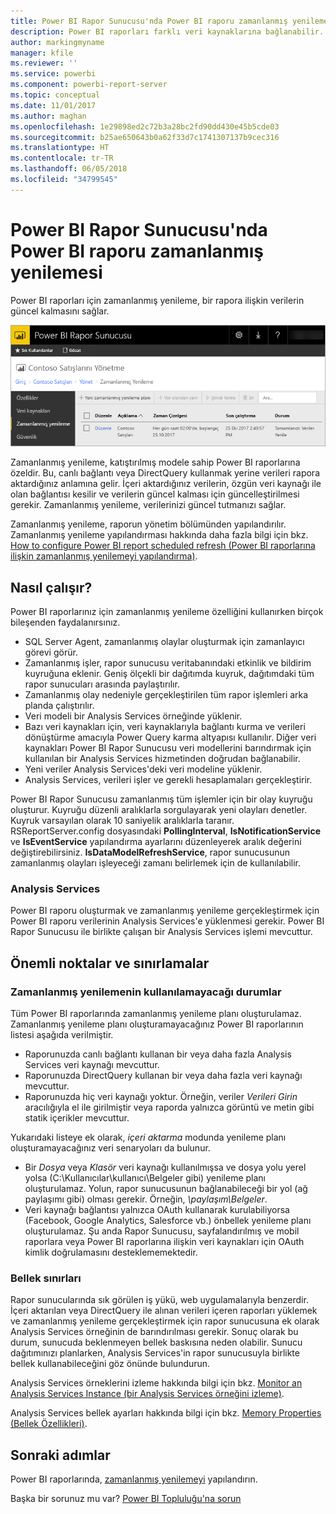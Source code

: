 ```yaml
---
title: Power BI Rapor Sunucusu'nda Power BI raporu zamanlanmış yenilemesi
description: Power BI raporları farklı veri kaynaklarına bağlanabilir. Verilerin nasıl kullanıldığına bağlı olarak farklı veri kaynakları kullanılabilir.
author: markingmyname
manager: kfile
ms.reviewer: ''
ms.service: powerbi
ms.component: powerbi-report-server
ms.topic: conceptual
ms.date: 11/01/2017
ms.author: maghan
ms.openlocfilehash: 1e29898ed2c72b3a28bc2fd90dd430e45b5cde03
ms.sourcegitcommit: b25ae650643b0a62f33d7c1741307137b9cec316
ms.translationtype: HT
ms.contentlocale: tr-TR
ms.lasthandoff: 06/05/2018
ms.locfileid: "34799545"
---
```

# <a name="power-bi-report-scheduled-refresh-in-power-bi-report-server"></a>Power BI Rapor Sunucusu'nda Power BI raporu zamanlanmış yenilemesi
Power BI raporları için zamanlanmış yenileme, bir rapora ilişkin verilerin güncel kalmasını sağlar.

![Power BI Rapor Sunucusu'nda zamanlanmış yenileme](media/scheduled-refresh/scheduled-refresh-success.png)

Zamanlanmış yenileme, katıştırılmış modele sahip Power BI raporlarına özeldir. Bu, canlı bağlantı veya DirectQuery kullanmak yerine verileri rapora aktardığınız anlamına gelir. İçeri aktardığınız verilerin, özgün veri kaynağı ile olan bağlantısı kesilir ve verilerin güncel kalması için güncelleştirilmesi gerekir. Zamanlanmış yenileme, verilerinizi güncel tutmanızı sağlar.

Zamanlanmış yenileme, raporun yönetim bölümünden yapılandırılır. Zamanlanmış yenileme yapılandırması hakkında daha fazla bilgi için bkz. [How to configure Power BI report scheduled refresh (Power BI raporlarına ilişkin zamanlanmış yenilemeyi yapılandırma)](configure-scheduled-refresh.md).

## <a name="how-this-works"></a>Nasıl çalışır?
Power BI raporlarınız için zamanlanmış yenileme özelliğini kullanırken birçok bileşenden faydalanırsınız.

* SQL Server Agent, zamanlanmış olaylar oluşturmak için zamanlayıcı görevi görür.
* Zamanlanmış işler, rapor sunucusu veritabanındaki etkinlik ve bildirim kuyruğuna eklenir. Geniş ölçekli bir dağıtımda kuyruk, dağıtımdaki tüm rapor sunucuları arasında paylaştırılır.
* Zamanlanmış olay nedeniyle gerçekleştirilen tüm rapor işlemleri arka planda çalıştırılır.
* Veri modeli bir Analysis Services örneğinde yüklenir.
* Bazı veri kaynakları için, veri kaynaklarıyla bağlantı kurma ve verileri dönüştürme amacıyla Power Query karma altyapısı kullanılır. Diğer veri kaynakları Power BI Rapor Sunucusu veri modellerini barındırmak için kullanılan bir Analysis Services hizmetinden doğrudan bağlanabilir.
* Yeni veriler Analysis Services'deki veri modeline yüklenir.
* Analysis Services, verileri işler ve gerekli hesaplamaları gerçekleştirir.

Power BI Rapor Sunucusu zamanlanmış tüm işlemler için bir olay kuyruğu oluşturur. Kuyruğu düzenli aralıklarla sorgulayarak yeni olayları denetler. Kuyruk varsayılan olarak 10 saniyelik aralıklarla taranır. RSReportServer.config dosyasındaki **PollingInterval**, **IsNotificationService** ve **IsEventService** yapılandırma ayarlarını düzenleyerek aralık değerini değiştirebilirsiniz. **IsDataModelRefreshService**, rapor sunucusunun zamanlanmış olayları işleyeceği zamanı belirlemek için de kullanılabilir.

### <a name="analysis-services"></a>Analysis Services
Power BI raporu oluşturmak ve zamanlanmış yenileme gerçekleştirmek için Power BI raporu verilerinin Analysis Services'e yüklenmesi gerekir. Power BI Rapor Sunucusu ile birlikte çalışan bir Analysis Services işlemi mevcuttur.

## <a name="considerations-and-limitations"></a>Önemli noktalar ve sınırlamalar
### <a name="when-scheduled-refresh-cant-be-used"></a>Zamanlanmış yenilemenin kullanılamayacağı durumlar
Tüm Power BI raporlarında zamanlanmış yenileme planı oluşturulamaz. Zamanlanmış yenileme planı oluşturamayacağınız Power BI raporlarının listesi aşağıda verilmiştir.

* Raporunuzda canlı bağlantı kullanan bir veya daha fazla Analysis Services veri kaynağı mevcuttur.
* Raporunuzda DirectQuery kullanan bir veya daha fazla veri kaynağı mevcuttur.
* Raporunuzda hiç veri kaynağı yoktur. Örneğin, veriler *Verileri Girin* aracılığıyla el ile girilmiştir veya raporda yalnızca görüntü ve metin gibi statik içerikler mevcuttur.

Yukarıdaki listeye ek olarak, *içeri aktarma* modunda yenileme planı oluşturamayacağınız veri senaryoları da bulunur.

* Bir *Dosya* veya *Klasör* veri kaynağı kullanılmışsa ve dosya yolu yerel yolsa (C:\Kullanıcılar\kullanıcı\Belgeler gibi) yenileme planı oluşturulamaz. Yolun, rapor sunucusunun bağlanabileceği bir yol (ağ paylaşımı gibi) olması gerekir. Örneğin, *\\paylaşım\Belgeler*.
* Veri kaynağı bağlantısı yalnızca OAuth kullanarak kurulabiliyorsa (Facebook, Google Analytics, Salesforce vb.) önbellek yenileme planı oluşturulamaz. Şu anda Rapor Sunucusu, sayfalandırılmış ve mobil raporlara veya Power BI raporlarına ilişkin veri kaynakları için OAuth kimlik doğrulamasını desteklememektedir.

### <a name="memory-limits"></a>Bellek sınırları
Rapor sunucularında sık görülen iş yükü, web uygulamalarıyla benzerdir. İçeri aktarılan veya DirectQuery ile alınan verileri içeren raporları yüklemek ve zamanlanmış yenileme gerçekleştirmek için rapor sunucusuna ek olarak Analysis Services örneğinin de barındırılması gerekir. Sonuç olarak bu durum, sunucuda beklenmeyen bellek baskısına neden olabilir. Sunucu dağıtımınızı planlarken, Analysis Services'in rapor sunucusuyla birlikte bellek kullanabileceğini göz önünde bulundurun.

Analysis Services örneklerini izleme hakkında bilgi için bkz. [Monitor an Analysis Services Instance (bir Analysis Services örneğini izleme)](https://docs.microsoft.com/sql/analysis-services/instances/monitor-an-analysis-services-instance).

Analysis Services bellek ayarları hakkında bilgi için bkz. [Memory Properties (Bellek Özellikleri)](https://docs.microsoft.com/sql/analysis-services/server-properties/memory-properties).

## <a name="next-steps"></a>Sonraki adımlar
Power BI raporlarında, [zamanlanmış yenilemeyi](configure-scheduled-refresh.md) yapılandırın.

Başka bir sorunuz mu var? [Power BI Topluluğu'na sorun](https://community.powerbi.com/)

